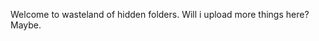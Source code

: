 Welcome to wasteland of hidden folders.
Will i upload more things here?
Maybe.

<!---
DjMeska/DjMeska is a ✨ special ✨ repository because its `README.md` (this file) appears on your GitHub profile.
You can click the Preview link to take a look at your changes.
--->
